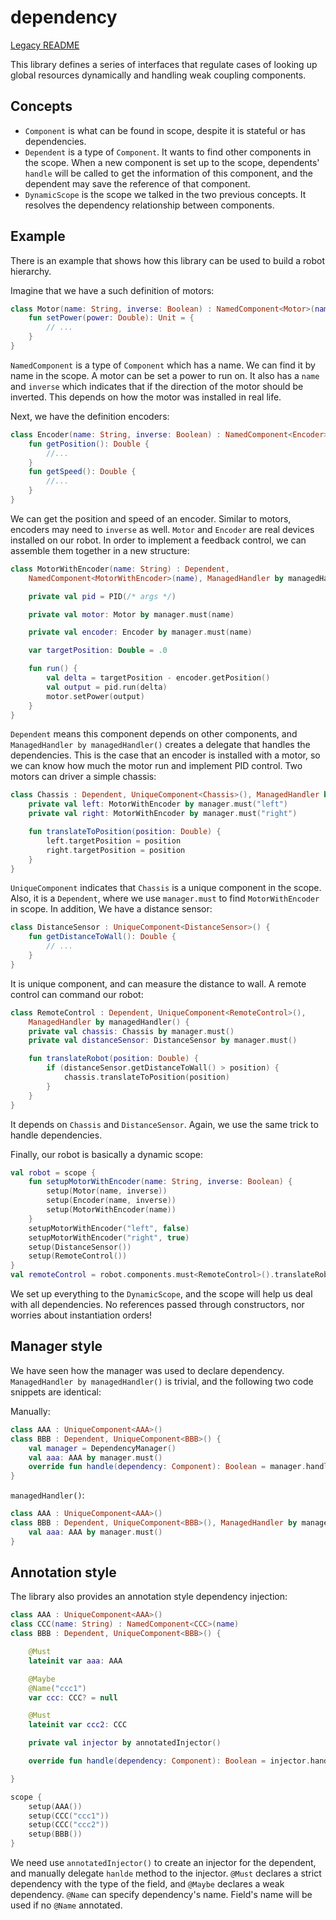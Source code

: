 # dependency

[Legacy README](README.legacy.md)

This library defines a series of interfaces that regulate cases of looking up global resources
dynamically and handling weak coupling components.

## Concepts

* `Component` is what can be found in scope, despite it is stateful or has dependencies.
* `Dependent` is a type of `Component`. It wants to find other components in the scope. When a new
  component is set up to the scope, dependents' `handle` will be called to get the information of
  this component, and the dependent may save the reference of that component.
* `DynamicScope` is the scope we talked in the two previous concepts. It resolves the dependency
  relationship between components.

## Example

There is an example that shows how this library can be used to build a robot hierarchy.

Imagine that we have a such definition of motors:

```kotlin
class Motor(name: String, inverse: Boolean) : NamedComponent<Motor>(name) {
    fun setPower(power: Double): Unit = {
        // ...
    }
}
```

`NamedComponent` is a type of `Component` which has a name. We can find it by name in the scope. A
motor can be set a power to run on. It also has a `name` and `inverse` which indicates that if the
direction of the motor should be inverted. This depends on how the motor was installed in real life.

Next, we have the definition encoders:

```kotlin
class Encoder(name: String, inverse: Boolean) : NamedComponent<Encoder>(name) {
    fun getPosition(): Double {
        //...
    }
    fun getSpeed(): Double {
        //...
    }
}
```

We can get the position and speed of an encoder. Similar to motors, encoders may need to `inverse`
as well. `Motor` and `Encoder` are real devices installed on our robot. In order to implement a
feedback control, we can assemble them together in a new structure:

```kotlin
class MotorWithEncoder(name: String) : Dependent,
    NamedComponent<MotorWithEncoder>(name), ManagedHandler by managedHandler() {

    private val pid = PID(/* args */)

    private val motor: Motor by manager.must(name)

    private val encoder: Encoder by manager.must(name)

    var targetPosition: Double = .0

    fun run() {
        val delta = targetPosition - encoder.getPosition()
        val output = pid.run(delta)
        motor.setPower(output)
    }
}
```

`Dependent` means this component depends on other components,
and `ManagedHandler by managedHandler()` creates a delegate that handles the dependencies. This is
the case that an encoder is installed with a motor, so we can know how much the motor run and
implement PID control. Two motors can driver a simple chassis:

```kotlin
class Chassis : Dependent, UniqueComponent<Chassis>(), ManagedHandler by managedHandler() {
    private val left: MotorWithEncoder by manager.must("left")
    private val right: MotorWithEncoder by manager.must("right")

    fun translateToPosition(position: Double) {
        left.targetPosition = position
        right.targetPosition = position
    }
}
```

`UniqueComponent` indicates that `Chassis` is a unique component in the scope. Also, it is
a `Dependent`, where we use `manager.must` to find `MotorWithEncoder` in scope. In addition, We have
a distance sensor:

```kotlin
class DistanceSensor : UniqueComponent<DistanceSensor>() {
    fun getDistanceToWall(): Double {
        // ...
    }
}
```

It is unique component, and can measure the distance to wall. A remote control can command our
robot:

```kotlin
class RemoteControl : Dependent, UniqueComponent<RemoteControl>(),
    ManagedHandler by managedHandler() {
    private val chassis: Chassis by manager.must()
    private val distanceSensor: DistanceSensor by manager.must()

    fun translateRobot(position: Double) {
        if (distanceSensor.getDistanceToWall() > position) {
            chassis.translateToPosition(position)
        }
    }
}
```

It depends on `Chassis` and `DistanceSensor`. Again, we use the same trick to handle dependencies.

Finally, our robot is basically a dynamic scope:

```kotlin
val robot = scope {
    fun setupMotorWithEncoder(name: String, inverse: Boolean) {
        setup(Motor(name, inverse))
        setup(Encoder(name, inverse))
        setup(MotorWithEncoder(name))
    }
    setupMotorWithEncoder("left", false)
    setupMotorWithEncoder("right", true)
    setup(DistanceSensor())
    setup(RemoteControl())
}
val remoteControl = robot.components.must<RemoteControl>().translateRobot(x)
```

We set up everything to the `DynamicScope`, and the scope will help us deal with all dependencies.
No references passed through constructors, nor worries about instantiation orders!

## Manager style

We have seen how the manager was used to declare dependency. `ManagedHandler by managedHandler()` is
trivial, and the following two code snippets are identical:

Manually:

```kotlin
class AAA : UniqueComponent<AAA>()
class BBB : Dependent, UniqueComponent<BBB>() {
    val manager = DependencyManager()
    val aaa: AAA by manager.must()
    override fun handle(dependency: Component): Boolean = manager.handle(dependency)
}
```

`managedHandler()`:

```kotlin
class AAA : UniqueComponent<AAA>()
class BBB : Dependent, UniqueComponent<BBB>(), ManagedHandler by managedHandler() {
    val aaa: AAA by manager.must()
}
```

## Annotation style

The library also provides an annotation style dependency injection:

```kotlin
class AAA : UniqueComponent<AAA>()
class CCC(name: String) : NamedComponent<CCC>(name)
class BBB : Dependent, UniqueComponent<BBB>() {

    @Must
    lateinit var aaa: AAA

    @Maybe
    @Name("ccc1")
    var ccc: CCC? = null

    @Must
    lateinit var ccc2: CCC

    private val injector by annotatedInjector()

    override fun handle(dependency: Component): Boolean = injector.handle(dependency)

}

scope {
    setup(AAA())
    setup(CCC("ccc1"))
    setup(CCC("ccc2"))
    setup(BBB())
}
```

We need use `annotatedInjector()` to create an injector for the dependent, and manually
delegate `hanlde` method to the injector. `@Must` declares a strict dependency with the type of the
field, and `@Maybe` declares a weak dependency. `@Name` can specify dependency's name. Field's name
will be used if no `@Name` annotated. 